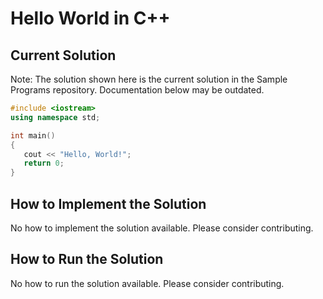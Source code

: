 # Hello World in C++

## Current Solution

Note: The solution shown here is the current solution in the Sample Programs repository. Documentation below may be outdated.

```C++
#include <iostream>
using namespace std;

int main()
{
   cout << "Hello, World!";
   return 0;
}

```

## How to Implement the Solution

No how to implement the solution available. Please consider contributing.

## How to Run the Solution

No how to run the solution available. Please consider contributing.